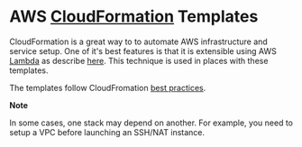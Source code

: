 # AWS [CloudFormation](https://aws.amazon.com/cloudformation/) Templates

CloudFormation is a great way to to automate AWS infrastructure and service setup. One of it's best features is that it is extensible using AWS [Lambda](https://aws.amazon.com/lambda/) as describe [here](http://docs.aws.amazon.com/AWSCloudFormation/latest/UserGuide/template-custom-resources-lambda.html). This technique is used in places with these templates.

The templates follow CloudFromation [best practices](http://www.slideshare.net/AmazonWebServices/app304-aws-cloudformation-best-practices-aws-reinvent-2014).

**Note**

In some cases, one stack may depend on another. For example, you need to setup a VPC before launching an SSH/NAT instance.



